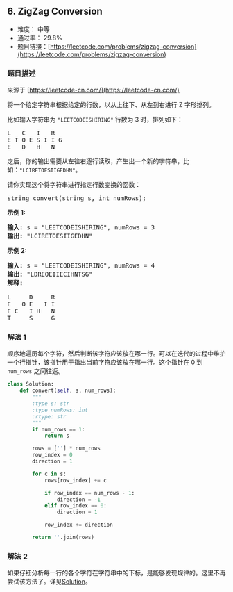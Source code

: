 ## 6. ZigZag Conversion

- 难度： 中等
- 通过率： 29.8%
- 题目链接：[https://leetcode.com/problems/zigzag-conversion](https://leetcode.com/problems/zigzag-conversion)


### 题目描述

来源于 [https://leetcode-cn.com/](https://leetcode-cn.com/)

<p>将一个给定字符串根据给定的行数，以从上往下、从左到右进行&nbsp;Z 字形排列。</p>

<p>比如输入字符串为 <code>&quot;LEETCODEISHIRING&quot;</code>&nbsp;行数为 3 时，排列如下：</p>

<pre>L   C   I   R
E T O E S I I G
E   D   H   N
</pre>

<p>之后，你的输出需要从左往右逐行读取，产生出一个新的字符串，比如：<code>&quot;LCIRETOESIIGEDHN&quot;</code>。</p>

<p>请你实现这个将字符串进行指定行数变换的函数：</p>

<pre>string convert(string s, int numRows);</pre>

<p><strong>示例&nbsp;1:</strong></p>

<pre><strong>输入:</strong> s = &quot;LEETCODEISHIRING&quot;, numRows = 3
<strong>输出:</strong> &quot;LCIRETOESIIGEDHN&quot;
</pre>

<p><strong>示例&nbsp;2:</strong></p>

<pre><strong>输入:</strong> s = &quot;LEETCODEISHIRING&quot;, numRows =&nbsp;4
<strong>输出:</strong>&nbsp;&quot;LDREOEIIECIHNTSG&quot;
<strong>解释:</strong>

L     D     R
E   O E   I I
E C   I H   N
T     S     G</pre>



### 解法 1

顺序地遍历每个字符，然后判断该字符应该放在哪一行。可以在迭代的过程中维护一个行指针，该指针用于指出当前字符应该放在哪一行。这个指针在 0 到 `num_rows` 之间往返。

```python
class Solution:
    def convert(self, s, num_rows):
        """
        :type s: str
        :type numRows: int
        :rtype: str
        """
        if num_rows == 1:
            return s

        rows = [''] * num_rows
        row_index = 0
        direction = 1

        for c in s:
            rows[row_index] += c

            if row_index == num_rows - 1:
                direction = -1
            elif row_index == 0:
                direction = 1

            row_index += direction

        return ''.join(rows)
```

### 解法 2

如果仔细分析每一行的各个字符在字符串中的下标，是能够发现规律的。这里不再尝试该方法了。详见[Solution](https://leetcode.com/problems/zigzag-conversion/solution/)。